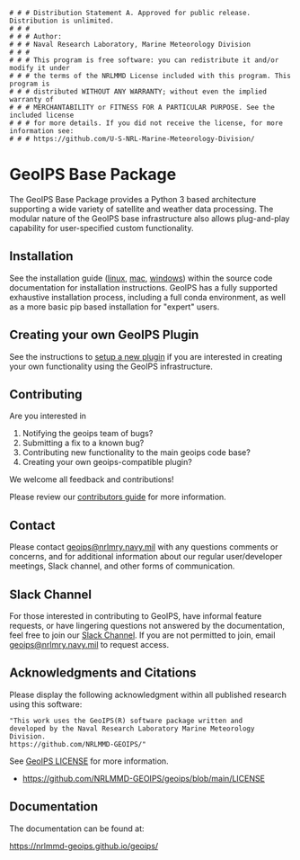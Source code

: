     # # # Distribution Statement A. Approved for public release. Distribution is unlimited.
    # # #
    # # # Author:
    # # # Naval Research Laboratory, Marine Meteorology Division
    # # #
    # # # This program is free software: you can redistribute it and/or modify it under
    # # # the terms of the NRLMMD License included with this program. This program is
    # # # distributed WITHOUT ANY WARRANTY; without even the implied warranty of
    # # # MERCHANTABILITY or FITNESS FOR A PARTICULAR PURPOSE. See the included license
    # # # for more details. If you did not receive the license, for more information see:
    # # # https://github.com/U-S-NRL-Marine-Meteorology-Division/

GeoIPS Base Package
====================

The GeoIPS Base Package provides a Python 3 based architecture supporting a wide variety of
satellite and weather data processing. The modular nature of the GeoIPS base infrastructure also allows
plug-and-play capability for user-specified custom functionality.

Installation
------------
See the
installation guide ([linux](./docs/source/starter/installation.rst),
[mac](./docs/source/starter/mac_installation.rst),
[windows](./docs/source/starter/windows_installation.rst))
within the source code documentation for installation instructions. GeoIPS has a fully supported
exhaustive installation process, including a full conda environment, as well as a more basic
pip based installation for "expert" users.

Creating your own GeoIPS Plugin
-------------------------------

See the instructions to
[setup a new plugin](./docs/source/devguide/dev_setup.rst)
if you are interested in creating your own functionality using the GeoIPS
infrastructure.

Contributing
-------------
Are you interested in
1. Notifying the geoips team of bugs?
2. Submitting a fix to a known bug?
3. Contributing new functionality to the main geoips code base?
4. Creating your own geoips-compatible plugin?

We welcome all feedback and contributions!

Please review our
[contributors guide](./docs/source/devguide/contributors.rst)
for more information.

Contact
----------
Please contact geoips@nrlmry.navy.mil with any questions comments or concerns, and
for additional information about our regular user/developer meetings, Slack channel,
and other forms of communication.

Slack Channel
----------
For those interested in contributing to GeoIPS, have informal feature requests, or
have lingering questions not answered by the documentation, feel free to join our
[Slack Channel](https://geoips.slack.com/). If you are not permitted to join, email
geoips@nrlmry.navy.mil to request access.

Acknowledgments and Citations
------------------------------
Please display the following acknowledgment within all published research using this software:

    "This work uses the GeoIPS(R) software package written and
    developed by the Naval Research Laboratory Marine Meteorology Division.
    https://github.com/NRLMMD-GEOIPS/"

See [GeoIPS LICENSE](https://github.com/NRLMMD-GEOIPS/geoips/blob/main/LICENSE) for
more information.

* https://github.com/NRLMMD-GEOIPS/geoips/blob/main/LICENSE

Documentation
------------------------------
The documentation can be found at:

https://nrlmmd-geoips.github.io/geoips/ 

